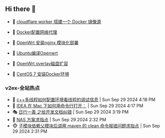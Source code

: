 ## Hi there 👋

<!--
**dkyg666/dkyg666** is a ✨ _special_ ✨ repository because its `README.md` (this file) appears on your GitHub profile.

Here are some ideas to get you started:

- 🔭 I’m currently working on ...
- 🌱 I’m currently learning ...
- 👯 I’m looking to collaborate on ...
- 🤔 I’m looking for help with ...
- 💬 Ask me about ...
- 📫 How to reach me: ...
- 😄 Pronouns: ...
- ⚡ Fun fact: ...
-->

<!-- BLOG-POST-LIST:START -->
- 🦩 [cloudflare worker 搭建一个 Docker 镜像源](http://blog.1996099.xyz/archives/cloudflare-worker-da-jian-yi-ge-docker-jing-xiang-zhan) 

- 🚦 [Docker配置网络代理](http://blog.1996099.xyz/archives/dockerpei-zhi-wang-luo-dai-li) 

- 🫶 [OpenWrt 安装nginx 模块化部署](http://blog.1996099.xyz/archives/openwrt-an-zhuang-nginx-mo-kuai-hua-bu-shu) 

- 🦄 [Ubuntu编译Openwrt](http://blog.1996099.xyz/archives/ubuntuzi-bian-yi-openwrt) 

- 🐻 [OpenWrt overlay磁盘扩容](http://blog.1996099.xyz/archives/openwrt-overlay) 

- 🤖 [CentOS 7 安装Docker环境](http://blog.1996099.xyz/archives/centos-docker) 
<!-- BLOG-POST-LIST:END -->

### v2ex-全站热点
<!-- v2ex:START -->
- 🥸 [c++多线程如何配置环境看线程的调试信息](https://www.v2ex.com/t/1076956#reply0) | Sun Sep 29 2024 4:18 PM
- 🤗 [IDEA 在 Mac 下如何用命令行打开：](https://www.v2ex.com/t/1076955#reply0) | Sun Sep 29 2024 4:17 PM
- 🎭 [日行一善 之给开发文档纠错](https://www.v2ex.com/t/1076948#reply0) | Sun Sep 29 2024 3:19 PM
- 🥷 [NAS 方案求指点](https://www.v2ex.com/t/1076942#reply0) | Sun Sep 29 2024 2:32 PM
- 🐵 [子模块依赖父模块后调用 maven 的 clean 命令报错问题求指点](https://www.v2ex.com/t/1076941#reply1) | Sun Sep 29 2024 2:31 PM<!-- v2ex:END -->

